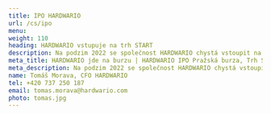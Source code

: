 ```yaml
---
title: IPO HARDWARIO
url: /cs/ipo
menu: 
weight: 110
heading: HARDWARIO vstupuje na trh START
description: Na podzim 2022 se společnost HARDWARIO chystá vstoupit na trh START pražské burzy cenných papírů s ambicí získat od investorů desítky milionů korun na další rozvoj. Během 14denního upisovacího období, které začně 4. října, nabídne celkem 2 870 000 kusů nových akcií.
meta_title: HARDWARIO jde na burzu | HARDWARIO IPO Pražská burza, Trh START
meta_description: Na podzim 2022 se společnost HARDWARIO chystá vstoupit na trh START pražské burzy cenných papírů s ambicí získat od investorů desítky milionů korun na další rozvoj. Během 14denního upisovacího období, které začně 4. října, nabídne celkem 2 870 000 kusů nových akcií.
name: Tomáš Morava, CFO HARDWARIO
tel: +420 737 250 187
email: tomas.morava@hardwario.com
photo: tomas.jpg
---
```

